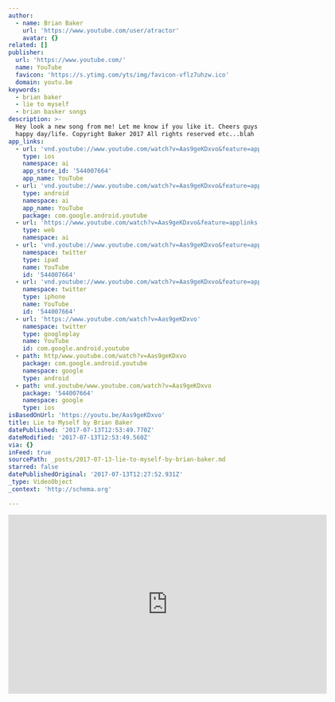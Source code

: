 ```yaml
---
author:
  - name: Brian Baker
    url: 'https://www.youtube.com/user/atractor'
    avatar: {}
related: []
publisher:
  url: 'https://www.youtube.com/'
  name: YouTube
  favicon: 'https://s.ytimg.com/yts/img/favicon-vflz7uhzw.ico'
  domain: youtu.be
keywords:
  - brian baker
  - lie to myself
  - brian basker songs
description: >-
  Hey look a new song from me! Let me know if you like it. Cheers guys - have a
  happy day/life. Copyright Baker 2017 All rights reserved etc...blah
app_links:
  - url: 'vnd.youtube://www.youtube.com/watch?v=Aas9geKDxvo&feature=applinks'
    type: ios
    namespace: ai
    app_store_id: '544007664'
    app_name: YouTube
  - url: 'vnd.youtube://www.youtube.com/watch?v=Aas9geKDxvo&feature=applinks'
    type: android
    namespace: ai
    app_name: YouTube
    package: com.google.android.youtube
  - url: 'https://www.youtube.com/watch?v=Aas9geKDxvo&feature=applinks'
    type: web
    namespace: ai
  - url: 'vnd.youtube://www.youtube.com/watch?v=Aas9geKDxvo&feature=applinks'
    namespace: twitter
    type: ipad
    name: YouTube
    id: '544007664'
  - url: 'vnd.youtube://www.youtube.com/watch?v=Aas9geKDxvo&feature=applinks'
    namespace: twitter
    type: iphone
    name: YouTube
    id: '544007664'
  - url: 'https://www.youtube.com/watch?v=Aas9geKDxvo'
    namespace: twitter
    type: googleplay
    name: YouTube
    id: com.google.android.youtube
  - path: http/www.youtube.com/watch?v=Aas9geKDxvo
    package: com.google.android.youtube
    namespace: google
    type: android
  - path: vnd.youtube/www.youtube.com/watch?v=Aas9geKDxvo
    package: '544007664'
    namespace: google
    type: ios
isBasedOnUrl: 'https://youtu.be/Aas9geKDxvo'
title: Lie to Myself by Brian Baker
datePublished: '2017-07-13T12:53:49.770Z'
dateModified: '2017-07-13T12:53:49.560Z'
via: {}
inFeed: true
sourcePath: _posts/2017-07-13-lie-to-myself-by-brian-baker.md
starred: false
datePublishedOriginal: '2017-07-13T12:27:52.931Z'
_type: VideoObject
_context: 'http://schema.org'

---
```

<iframe src="https://cdn.embedly.com/widgets/media.html?src=https%3A%2F%2Fwww.youtube.com%2Fembed%2FAas9geKDxvo%3Ffeature%3Doembed&amp;url=http%3A%2F%2Fwww.youtube.com%2Fwatch%3Fv%3DAas9geKDxvo&amp;image=https%3A%2F%2Fi.ytimg.com%2Fvi%2FAas9geKDxvo%2Fhqdefault.jpg&amp;key=a715cf41cc93453ca338d350cd26f87b&amp;type=text%2Fhtml&amp;schema=youtube" width="640" height="360" scrolling="no" frameborder="0" allowfullscreen="" style=""></iframe>